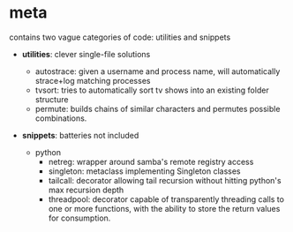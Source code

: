 meta
==========
contains two vague categories of code: utilities and snippets

* __utilities__: clever single-file solutions
  * autostrace: given a username and process name, will automatically strace+log matching processes
  * tvsort: tries to automatically sort tv shows into an existing folder structure
  * permute: builds chains of similar characters and permutes possible combinations.

* __snippets__: batteries not included
  * python
     * netreg: wrapper around samba's remote registry access
     * singleton: metaclass implementing Singleton classes
     * tailcall: decorator allowing tail recursion without hitting python's max recursion depth
     * threadpool: decorator capable of transparently threading calls to one or more functions, with the ability to store the return values for consumption.
